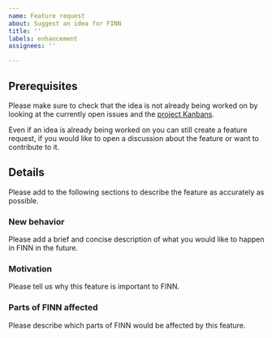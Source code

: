 ```yaml
---
name: Feature request
about: Suggest an idea for FINN
title: ''
labels: enhancement
assignees: ''

---
```


## Prerequisites
Please make sure to check that the idea is not already being worked on
by looking at the currently open issues and the [project Kanbans](https://github.com/Xilinx/finn/projects).

Even if an idea is already being worked on you can still create a feature request,
if you would like to open a discussion about the feature or want to contribute to it.

## Details
Please add to the following sections to describe the feature as accurately as possible.

### New behavior
Please add a brief and concise description of what you would like to happen in FINN in the future.

### Motivation
Please tell us why this feature is important to FINN.

### Parts of FINN affected
Please describe which parts of FINN would be affected by this feature.
